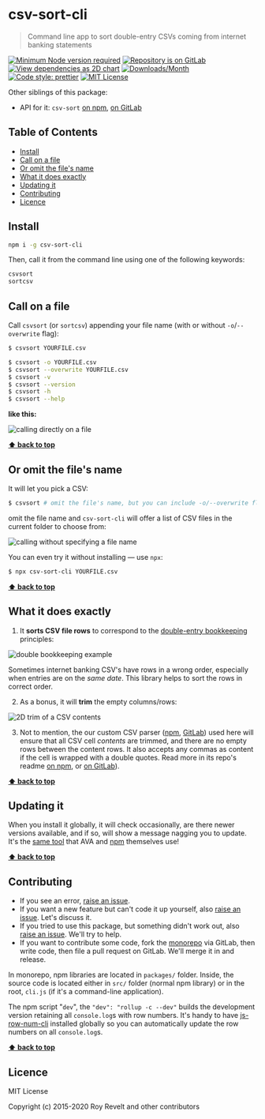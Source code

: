 # csv-sort-cli

> Command line app to sort double-entry CSVs coming from internet banking statements

[![Minimum Node version required][node-img]][node-url]
[![Repository is on GitLab][gitlab-img]][gitlab-url]
[![View dependencies as 2D chart][deps2d-img]][deps2d-url]
[![Downloads/Month][downloads-img]][downloads-url]
[![Code style: prettier][prettier-img]][prettier-url]
[![MIT License][license-img]][license-url]

Other siblings of this package:

- API for it: `csv-sort` [on npm](https://www.npmjs.com/package/csv-sort), [on GitLab](https://gitlab.com/codsen/codsen/tree/master/packages/csv-sort)

## Table of Contents

- [Install](#install)
- [Call on a file](#call-on-a-file)
- [Or omit the file's name](#or-omit-the-files-name)
- [What it does exactly](#what-it-does-exactly)
- [Updating it](#updating-it)
- [Contributing](#contributing)
- [Licence](#licence)

## Install

```bash
npm i -g csv-sort-cli
```

Then, call it from the command line using one of the following keywords:

```bash
csvsort
sortcsv
```

## Call on a file

Call `csvsort` (or `sortcsv`) appending your file name (with or without `-o`/`--overwrite` flag):

```bash
$ csvsort YOURFILE.csv

$ csvsort -o YOURFILE.csv
$ csvsort --overwrite YOURFILE.csv
$ csvsort -v
$ csvsort --version
$ csvsort -h
$ csvsort --help
```

**like this:**

![calling directly on a file](https://glcdn.githack.com/codsen/codsen/raw/63d7dc7cee9c957d3dc51d14af99b557c081a250/packages/csv-sort-cli/media/example1.gif)

**[⬆ back to top](#)**

## Or omit the file's name

It will let you pick a CSV:

```bash
$ csvsort # omit the file's name, but you can include -o/--overwrite flag
```

omit the file name and `csv-sort-cli` will offer a list of CSV files in the current folder to choose from:

![calling without specifying a file name](https://glcdn.githack.com/codsen/codsen/raw/63d7dc7cee9c957d3dc51d14af99b557c081a250/packages/csv-sort-cli/media/example2.gif)

You can even try it without installing — use `npx`:

```bash
$ npx csv-sort-cli YOURFILE.csv
```

**[⬆ back to top](#)**

## What it does exactly

1.  It **sorts CSV file rows** to correspond to the [double-entry bookkeeping](https://en.wikipedia.org/wiki/Double-entry_bookkeeping_system) principles:

![double bookkeeping example](https://glcdn.githack.com/codsen/codsen/raw/63d7dc7cee9c957d3dc51d14af99b557c081a250/packages/csv-sort/media/img1.png)

Sometimes internet banking CSV's have rows in a wrong order, especially when entries are on the _same date_. This library helps to sort the rows in correct order.

2.  As a bonus, it will **trim** the empty columns/rows:

![2D trim of a CSV contents](https://glcdn.githack.com/codsen/codsen/raw/63d7dc7cee9c957d3dc51d14af99b557c081a250/packages/csv-sort/media/img2.png)

3.  Not to mention, the our custom CSV parser ([npm](https://www.npmjs.com/package/csv-split-easy), [GitLab](https://gitlab.com/codsen/codsen/tree/master/packages/csv-split-easy)) used here will ensure that all CSV cell _contents_ are trimmed, and there are no empty rows between the content rows. It also accepts any commas as content if the cell is wrapped with a double quotes. Read more in its repo's readme [on npm](https://www.npmjs.com/package/csv-split-easy), or [on GitLab](https://gitlab.com/codsen/codsen/tree/master/packages/csv-split-easy)).

**[⬆ back to top](#)**

## Updating it

When you install it globally, it will check occasionally, are there newer versions available, and if so, will show a message nagging you to update. It's the [same tool](https://www.npmjs.com/package/update-notifier) that AVA and [npm](https://www.npmjs.com/package/npm) themselves use!

**[⬆ back to top](#)**

## Contributing

- If you see an error, [raise an issue](<https://gitlab.com/codsen/codsen/issues/new?issue[title]=csv-sort-cli%20package%20-%20put%20title%20here&issue[description]=**Which%20package%20is%20this%20issue%20for**%3A%20%0Acsv-sort-cli%0A%0A**Describe%20the%20issue%20(if%20necessary)**%3A%20%0A%0A%0A%2Fassign%20%40revelt>).
- If you want a new feature but can't code it up yourself, also [raise an issue](<https://gitlab.com/codsen/codsen/issues/new?issue[title]=csv-sort-cli%20package%20-%20put%20title%20here&issue[description]=**Which%20package%20is%20this%20issue%20for**%3A%20%0Acsv-sort-cli%0A%0A**Describe%20the%20issue%20(if%20necessary)**%3A%20%0A%0A%0A%2Fassign%20%40revelt>). Let's discuss it.
- If you tried to use this package, but something didn't work out, also [raise an issue](<https://gitlab.com/codsen/codsen/issues/new?issue[title]=csv-sort-cli%20package%20-%20put%20title%20here&issue[description]=**Which%20package%20is%20this%20issue%20for**%3A%20%0Acsv-sort-cli%0A%0A**Describe%20the%20issue%20(if%20necessary)**%3A%20%0A%0A%0A%2Fassign%20%40revelt>). We'll try to help.
- If you want to contribute some code, fork the [monorepo](https://gitlab.com/codsen/codsen/) via GitLab, then write code, then file a pull request on GitLab. We'll merge it in and release.

In monorepo, npm libraries are located in `packages/` folder. Inside, the source code is located either in `src/` folder (normal npm library) or in the root, `cli.js` (if it's a command-line application).

The npm script "`dev`", the `"dev": "rollup -c --dev"` builds the development version retaining all `console.log`s with row numbers. It's handy to have [js-row-num-cli](https://www.npmjs.com/package/js-row-num-cli) installed globally so you can automatically update the row numbers on all `console.log`s.

**[⬆ back to top](#)**

## Licence

MIT License

Copyright (c) 2015-2020 Roy Revelt and other contributors

[node-img]: https://img.shields.io/node/v/csv-sort-cli.svg?style=flat-square&label=works%20on%20node
[node-url]: https://www.npmjs.com/package/csv-sort-cli
[gitlab-img]: https://img.shields.io/badge/repo-on%20GitLab-brightgreen.svg?style=flat-square
[gitlab-url]: https://gitlab.com/codsen/codsen/tree/master/packages/csv-sort-cli
[deps2d-img]: https://img.shields.io/badge/deps%20in%202D-see_here-08f0fd.svg?style=flat-square
[deps2d-url]: http://npm.anvaka.com/#/view/2d/csv-sort-cli
[downloads-img]: https://img.shields.io/npm/dm/csv-sort-cli.svg?style=flat-square
[downloads-url]: https://npmcharts.com/compare/csv-sort-cli
[prettier-img]: https://img.shields.io/badge/code_style-prettier-ff69b4.svg?style=flat-square
[prettier-url]: https://prettier.io
[license-img]: https://img.shields.io/badge/licence-MIT-51c838.svg?style=flat-square
[license-url]: https://gitlab.com/codsen/codsen/blob/master/LICENSE

